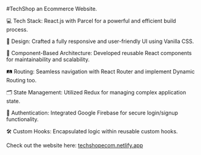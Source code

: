 #TechShop an Ecommerce Website.




💻 Tech Stack: React.js with Parcel for a powerful and efficient build process.

🎨 Design: Crafted a fully responsive and user-friendly UI using Vanilla CSS.

🔄 Component-Based Architecture: Developed reusable React components for maintainability and scalability.

🛤️ Routing: Seamless navigation with React Router and implement Dynamic Routing too. 

🗂️ State Management: Utilized Redux for managing complex application state. 

🔐 Authentication: Integrated Google Firebase for secure login/signup functionality. 

🛠️ Custom Hooks: Encapsulated logic within reusable custom hooks.



Check out the website here: [techshopecom.netlify.app](https://techshopecom.netlify.app)
